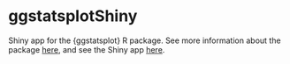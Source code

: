 # ggstatsplotShiny

Shiny app for the {ggstatsplot} R package. See more information about the package [here](https://indrajeetpatil.github.io/ggstatsplot/), and see the Shiny app [here](https://antoinesoetewey.shinyapps.io/ggstatsplotShiny/).
